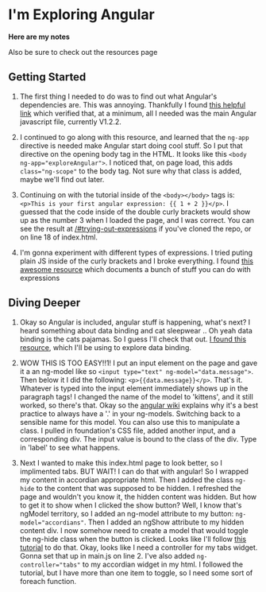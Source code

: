 I'm Exploring Angular
=========

**Here are my notes**

Also be sure to check out the resources page

Getting Started
-------------

1. The first thing I needed to do was to find out what Angular's dependencies are. This was annoying. Thankfully I found [this helpful link](http://fdietz.github.io/recipes-with-angular-js/introduction/including-the-angular-library-code-in-an-html-page.html) which verified that, at a minimum, all I needed was the main Angular javascript file, currently V1.2.2.

2. I continued to go along with this resource, and learned that the ``ng-app`` directive is needed make Angular start doing cool stuff. So I put that directive on the opening body tag in the HTML. It looks like this ``<body ng-app="exploreAngular">``. I noticed that, on page load, this adds ``class="ng-scope"`` to the body tag. Not sure why that class is added, maybe we'll find out later.

3. Continuing on with the tutorial inside of the ``<body></body>`` tags is: ``<p>This is your first angular expression: {{ 1 + 2 }}</p>``. I guessed that the code inside of the double curly brackets would show up as the number 3 when I loaded the page, and I was correct. You can see the result at [/#trying-out-expressions](/#trying-out-expressions) if you've cloned the repo, or on line 18 of index.html. 

4. I'm gonna experiment with different types of expressions. I tried puting plain JS inside of the curly brackets and I broke everything. I found [this awesome resource](http://teropa.info/images/angular_expressions_cheatsheet.pdf) which documents a bunch of stuff you can do with expressions

Diving Deeper
------------

1. Okay so Angular is included, angular stuff is happening, what's next? I heard something about data binding and cat sleepwear .. Oh yeah data binding is the cats pajamas. So I guess I'll check that out. [I found this resource](https://www.youtube.com/playlist?list=PLP6DbQBkn9ymGQh2qpk9ImLHdSH5T7yw7), which I'll be using to explore data binding.

2. WOW THIS IS TOO EASY!!1! I put an input element on the page and gave it a an ng-model like so ``<input type="text" ng-model="data.message">``. Then below it I did the following: ``<p>{{data.message}}</p>``. That's it. Whatever is typed into the input element immediately shows up in the paragraph tags! I changed the name of the model to 'kittens', and it still worked, so there's that. Okay so the [angular wiki](https://github.com/angular/angular.js/wiki/Understanding-Scopes) explains why it's a best practice to always have a '.' in your ng-models. Switching back to a sensible name for this model. You can also use this to manipulate a class. I pulled in foundation's CSS file, added another input, and a corresponding div. The input value is bound to the class of the div. Type in 'label' to see what happens.

3. Next I wanted to make this index.html page to look better, so I implimented tabs. BUT WAIT! I can do that with angular! So I wrapped my content in accordian appropriate html. Then I added the class ``ng-hide`` to the content that was supposed to be hidden. I refreshed the page and wouldn't you know it, the hidden content was hidden. But how to get it to show when I clicked the show button? Well, I know that's ngModel territory, so I added an ng-model attribute to my button: ``ng-model="accordians"``. Then I added an ngShow attribute to my hidden content div. I now somehow need to create a model that would toggle the ng-hide class when the button is clicked. Looks like I'll follow [this tutorial](http://odetocode.com/blogs/scott/archive/2013/08/14/dynamic-tabs-with-angularjs-and-ui-bootstrap.aspx) to do that. Okay, looks like I need a controller for my tabs widget. Gonna set that up in main.js on line 2. I've also added ``ng-controller="tabs"`` to my accordian widget in my html. I followed the tutorial, but I have more than one item to toggle, so I need some sort of foreach function.